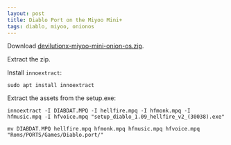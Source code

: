 ```yaml
---
layout: post
title: Diablo Port on the Miyoo Mini+
tags: diablo, miyoo, onionos
---
```


Download [devilutionx-miyoo-mini-onion-os.zip](https://github.com/diasurgical/devilutionX/releases/download/1.5.2/devilutionx-miyoo-mini-onion-os.zip).

Extract the zip.

Install `innoextract`:

```
sudo apt install innoextract
```

Extract the assets from the setup.exe:

```
innoextract -I DIABDAT.MPQ -I hellfire.mpq -I hfmonk.mpq -I hfmusic.mpq -I hfvoice.mpq "setup_diablo_1.09_hellfire_v2_(30038).exe"
```

```
mv DIABDAT.MPQ hellfire.mpq hfmonk.mpq hfmusic.mpq hfvoice.mpq "Roms/PORTS/Games/Diablo.port/"
```
